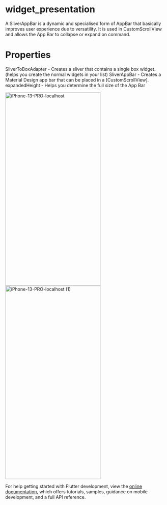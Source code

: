 # widget_presentation

A SliverAppBar is a dynamic and specialised form of AppBar that basically improves user experience due to versatility. It is used in CustomScrollView and allows the App Bar to collapse or expand on command.

# Properties
SliverToBoxAdapter - Creates a sliver that contains a single box widget. (helps you create the normal widgets in your list)
SliverAppBar - Creates a Material Design app bar that can be placed in a [CustomScrollView].
expandedHeight - Helps you determine the full size of the App Bar

<img width="299" height="607" alt="iPhone-13-PRO-localhost" src="https://github.com/user-attachments/assets/c1037cec-963c-4c53-8bc6-114cef0a5014" />

<img width="299" height="607" alt="iPhone-13-PRO-localhost (1)" src="https://github.com/user-attachments/assets/74023a18-0b1a-4acd-ae53-f5a23476dbc7" />

For help getting started with Flutter development, view the
[online documentation](https://docs.flutter.dev/), which offers tutorials,
samples, guidance on mobile development, and a full API reference.
